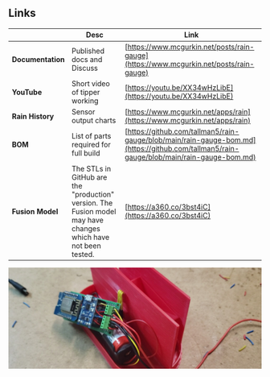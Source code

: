 
## Links
||Desc|Link|
|---|---|---|
|**Documentation**|Published docs and Discuss|[https://www.mcgurkin.net/posts/rain-gauge](https://www.mcgurkin.net/posts/rain-gauge)|
|**YouTube**|Short video of tipper working|[https://youtu.be/XX34wHzLibE](https://youtu.be/XX34wHzLibE)|
|**Rain History**|Sensor output charts|[https://www.mcgurkin.net/apps/rain](https://www.mcgurkin.net/apps/rain)|
|**BOM**|List of parts required for full build|[https://github.com/tallman5/rain-gauge/blob/main/rain-gauge-bom.md](https://github.com/tallman5/rain-gauge/blob/main/rain-gauge-bom.md)|
|**Fusion Model**|The STLs in GitHub are the "production" version. The Fusion model may have changes which have not been tested.|[https://a360.co/3bst4iC](https://a360.co/3bst4iC)|

![Rain Gauge Electronics](images/base-electronics.jpg)
